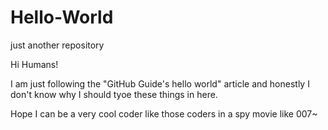 # Hello-World
just another repository

Hi Humans!

I am just following the "GitHub Guide's hello world" article and honestly I don't know why I should tyoe these things in here.

Hope I can be a very cool coder like those coders in a spy movie like 007~
